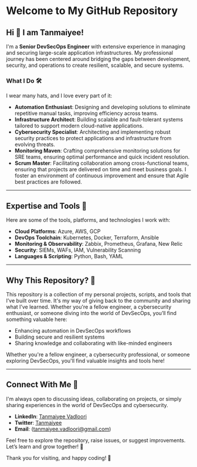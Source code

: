 # Welcome to My GitHub Repository

## Hi 👋 I am Tanmaiyee!

I'm a **Senior DevSecOps Engineer** with extensive experience in managing and securing large-scale application infrastructures. My professional journey has been centered around bridging the gaps between development, security, and operations to create resilient, scalable, and secure systems.

### What I Do 🛠️

I wear many hats, and I love every part of it:

- **Automation Enthusiast**: Designing and developing solutions to eliminate repetitive manual tasks, improving efficiency across teams.
- **Infrastructure Architect**: Building scalable and fault-tolerant systems tailored to support modern cloud-native applications.
- **Cybersecurity Specialist**: Architecting and implementing robust security practices to protect applications and infrastructure from evolving threats.
- **Monitoring Maven**: Crafting comprehensive monitoring solutions for SRE teams, ensuring optimal performance and quick incident resolution.
- **Scrum Master**: Facilitating collaboration among cross-functional teams, ensuring that projects are delivered on time and meet business goals. I foster an environment of continuous improvement and ensure that Agile best practices are followed.

---

## Expertise and Tools 🧰
Here are some of the tools, platforms, and technologies I work with:
- **Cloud Platforms**: Azure, AWS, GCP
- **DevOps Toolchain**: Kubernetes, Docker, Terraform, Ansible
- **Monitoring & Observability**: Zabbix, Prometheus, Grafana, New Relic
- **Security**: SIEMs, WAFs, IAM, Vulnerability Scanning
- **Languages & Scripting**: Python, Bash, YAML

---

## Why This Repository? 🤔

This repository is a collection of my personal projects, scripts, and tools that I’ve built over time. It's my way of giving back to the community and sharing what I’ve learned. Whether you're a fellow engineer, a cybersecurity enthusiast, or someone diving into the world of DevSecOps, you’ll find something valuable here:

- Enhancing automation in DevSecOps workflows
- Building secure and resilient systems
- Sharing knowledge and collaborating with like-minded engineers

Whether you're a fellow engineer, a cybersecurity professional, or someone exploring DevSecOps, you'll find valuable insights and tools here!

---

## Connect With Me 💬
I'm always open to discussing ideas, collaborating on projects, or simply sharing experiences in the world of DevSecOps and cybersecurity.

- **LinkedIn**: [Tanmaiyee Vadloori](https://www.linkedin.com/in/tanmaiyee-vadloori)
- **Twitter**: [Tanmaiyee](https://x.com/tanmaivadloori)
- **Email**: (tanmaiyee.vadloori@gmail.com)

Feel free to explore the repository, raise issues, or suggest improvements. Let’s learn and grow together! 🚀

Thank you for visiting, and happy coding! 🎉
